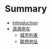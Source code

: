 # Summary

* [Introduction](README.md)
* [滴滴用车](chapter1.md)
   * [城市列表](cheng_shi_lie_biao.md)
   * [联想地址](de_dao_de.md)

